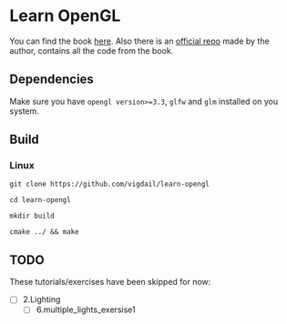 # Learn OpenGL

You can find the book [here](https://learnopengl.com/).
Also there is an [official repo](https://github.com/JoeyDeVries/LearnOpenGL) made by the author, contains all the code from the book.

## Dependencies

Make sure you have ```opengl version>=3.3```, ```glfw``` and ```glm``` installed on you system.

## Build
### Linux
```git clone https://github.com/vigdail/learn-opengl```

```cd learn-opengl```

```mkdir build```

```cmake ../ && make```

## TODO

These tutorials/exercises have been skipped for now:

- [ ] 2.Lighting
    - [ ] 6.multiple_lights_exersise1